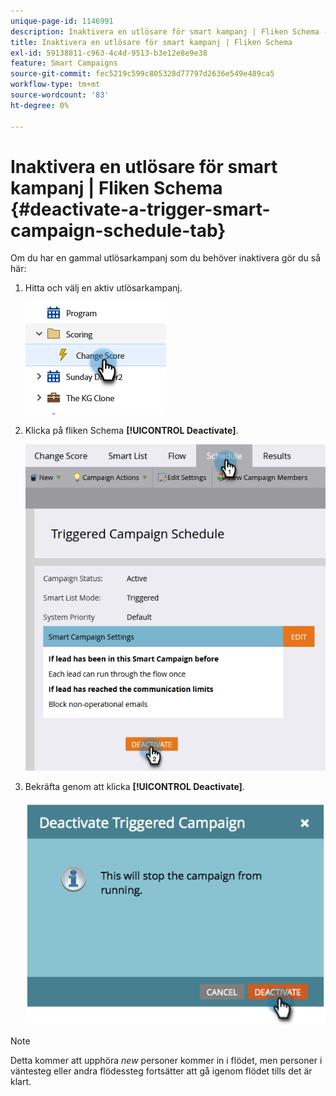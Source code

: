 ```yaml
---
unique-page-id: 1146991
description: Inaktivera en utlösare för smart kampanj | Fliken Schema - Marketo Docs - produktdokumentation
title: Inaktivera en utlösare för smart kampanj | Fliken Schema
exl-id: 59138811-c963-4c4d-9513-b3e12e8e9e38
feature: Smart Campaigns
source-git-commit: fec5219c599c805328d77797d2636e549e489ca5
workflow-type: tm+mt
source-wordcount: '83'
ht-degree: 0%

---
```


# Inaktivera en utlösare för smart kampanj | Fliken Schema {#deactivate-a-trigger-smart-campaign-schedule-tab}

Om du har en gammal utlösarkampanj som du behöver inaktivera gör du så här:

1. Hitta och välj en aktiv utlösarkampanj.

   ![](assets/deactivate-a-trigger-smart-campaign-schedule-tab-1.png)

1. Klicka på fliken Schema **[!UICONTROL Deactivate]**.

   ![](assets/deactivate-a-trigger-smart-campaign-schedule-tab-2.png)

1. Bekräfta genom att klicka **[!UICONTROL Deactivate]**.

   ![](assets/deactivate-a-trigger-smart-campaign-schedule-tab-3.png)

>[!NOTE]
>
>Detta kommer att upphöra _new_ personer kommer in i flödet, men personer i väntesteg eller andra flödessteg fortsätter att gå igenom flödet tills det är klart.
